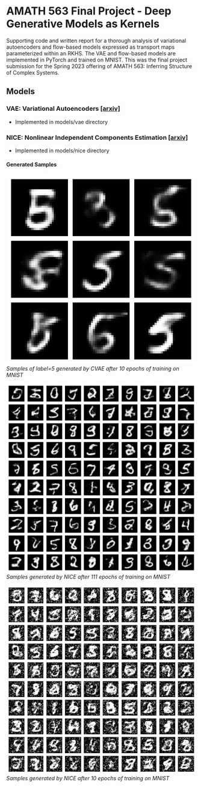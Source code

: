 # AMATH 563 Final Project - Deep Generative Models as Kernels
Supporting code and written report for a thorough analysis of variational autoencoders and flow-based models expressed as transport maps parameterized within an RKHS. The VAE and flow-based models are implemented in PyTorch and trained on MNIST. This was the final project submission for the Spring 2023 offering of AMATH 563: Inferring Structure of Complex Systems.

## Models

### VAE: Variational Autoencoders [[arxiv]](https://arxiv.org/pdf/1312.6114.pdf)
- Implemented in models/vae directory

### NICE: Nonlinear Independent Components Estimation [[arxiv]](https://arxiv.org/pdf/1410.8516.pdf)
- Implemented in models/nice directory

#### Generated Samples
![vae_mnist_e10](samples/lucky5s.png#center)
*Samples of label=5 generated by CVAE after 10 epochs of training on MNIST*

![nice_mnist_e111](samples/Generated_MNIST_samples_epoch111.png#center)
*Samples generated by NICE after 111 epochs of training on MNIST*

![nice_mnist_e10](samples/Generated_MNIST_samples_epoch10.png#center)
*Samples generated by NICE after 10 epochs of training on MNIST*
